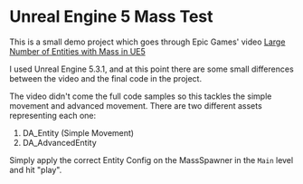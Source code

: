 # Unreal Engine 5 Mass Test

This is a small demo project which goes through Epic Games' video [Large Number of Entities with Mass in UE5](https://dev.epicgames.com/community/learning/talks-and-demos/37Oz/large-numbers-of-entities-with-mass-in-unreal-engine-5)

I used Unreal Engine 5.3.1, and at this point there are some small differences between the video and the final code in the project.

The video didn't come the full code samples so this tackles the simple movement and advanced movement.  There are two different assets representing each one:

1. DA_Entity (Simple Movement)
2. DA_AdvancedEntity

Simply apply the correct Entity Config on the MassSpawner in the `Main` level and hit "play".